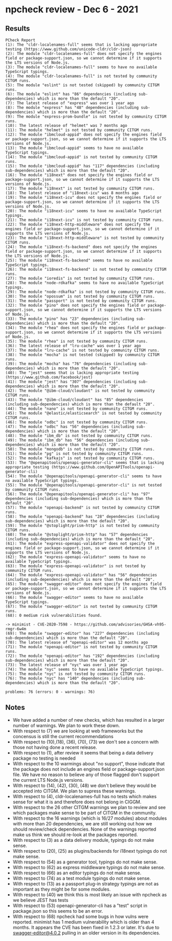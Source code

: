 # npcheck review - Dec 6 - 2021

## Results

```shell
PCheck Report
(1): The "cldr-localenames-full" seems that is lacking appropriate testing (https://www.github.com/unicode-cldr/cldr-json)
(2): The module "cldr-localenames-full" does not specify the engines field or package-support.json, so we cannot determine if it supports the LTS versions of Node.js.
(3): The module "cldr-localenames-full" seems to have no available TypeScript typings.
(4): The module "cldr-localenames-full" is not tested by community CITGM runs.
(5): The module "eslint" is not tested (skipped) by community CITGM runs.
(6): The module "eslint" has "86" dependencies (including sub-dependencies) which is more than the default "20".
(7): The latest release of "express" was over 1 year ago
(8): The module "express" has "48" dependencies (including sub-dependencies) which is more than the default "20".
(9): The module "express-prom-bundle" is not tested by community CITGM runs.
(10): The latest release of "helmet" was 7 months ago
(11): The module "helmet" is not tested by community CITGM runs.
(12): The module "ibmcloud-appid" does not specify the engines field or package-support.json, so we cannot determine if it supports the LTS versions of Node.js.
(13): The module "ibmcloud-appid" seems to have no available TypeScript typings.
(14): The module "ibmcloud-appid" is not tested by community CITGM runs.
(15): The module "ibmcloud-appid" has "117" dependencies (including sub-dependencies) which is more than the default "20".
(16): The module "i18next" does not specify the engines field or package-support.json, so we cannot determine if it supports the LTS versions of Node.js.
(17): The module "i18next" is not tested by community CITGM runs.
(18): The latest release of "i18next-icu" was 8 months ago
(19): The module "i18next-icu" does not specify the engines field or package-support.json, so we cannot determine if it supports the LTS versions of Node.js.
(20): The module "i18next-icu" seems to have no available TypeScript typings.
(21): The module "i18next-icu" is not tested by community CITGM runs.
(22): The module "i18next-http-middleware" does not specify the engines field or package-support.json, so we cannot determine if it supports the LTS versions of Node.js.
(23): The module "i18next-http-middleware" is not tested by community CITGM runs.
(24): The module "i18next-fs-backend" does not specify the engines field or package-support.json, so we cannot determine if it supports the LTS versions of Node.js.
(25): The module "i18next-fs-backend" seems to have no available TypeScript typings.
(26): The module "i18next-fs-backend" is not tested by community CITGM runs.
(27): The module "ioredis" is not tested by community CITGM runs.
(28): The module "node-rdkafka" seems to have no available TypeScript typings.
(29): The module "node-rdkafka" is not tested by community CITGM runs.
(30): The module "opossum" is not tested by community CITGM runs.
(31): The module "passport" is not tested by community CITGM runs.
(32): The module "pino" does not specify the engines field or package-support.json, so we cannot determine if it supports the LTS versions of Node.js.
(33): The module "pino" has "23" dependencies (including sub-dependencies) which is more than the default "20".
(34): The module "rhea" does not specify the engines field or package-support.json, so we cannot determine if it supports the LTS versions of Node.js.
(35): The module "rhea" is not tested by community CITGM runs.
(36): The latest release of "lru-cache" was over 1 year ago
(37): The module "lru-cache" is not tested by community CITGM runs.
(38): The module "mocha" is not tested (skipped) by community CITGM runs.
(39): The module "mocha" has "76" dependencies (including sub-dependencies) which is more than the default "20".
(40): The "jest" seems that is lacking appropriate testing (https://www.github.com/facebook/jest)
(41): The module "jest" has "307" dependencies (including sub-dependencies) which is more than the default "20".
(42): The module "@ibm-cloud/cloudant" is not tested by community CITGM runs.
(43): The module "@ibm-cloud/cloudant" has "85" dependencies (including sub-dependencies) which is more than the default "20".
(44): The module "nano" is not tested by community CITGM runs.
(45): The module "@elastic/elasticsearch" is not tested by community CITGM runs.
(46): The module "odbc" is not tested by community CITGM runs.
(47): The module "odbc" has "56" dependencies (including sub-dependencies) which is more than the default "20".
(48): The module "ibm_db" is not tested by community CITGM runs.
(49): The module "ibm_db" has "56" dependencies (including sub-dependencies) which is more than the default "20".
(50): The module "mongodb" is not tested by community CITGM runs.
(51): The module "pg" is not tested by community CITGM runs.
(52): The module "kafkajs" is not tested by community CITGM runs.
(53): The "@openapitools/openapi-generator-cli" seems that is lacking appropriate testing (https://www.github.com/OpenAPITools/openapi-generator-cli)
(54): The module "@openapitools/openapi-generator-cli" seems to have no available TypeScript typings.
(55): The module "@openapitools/openapi-generator-cli" is not tested by community CITGM runs.
(56): The module "@openapitools/openapi-generator-cli" has "97" dependencies (including sub-dependencies) which is more than the default "20".
(57): The module "openapi-backend" is not tested by community CITGM runs.
(58): The module "openapi-backend" has "28" dependencies (including sub-dependencies) which is more than the default "20".
(59): The module "@stoplight/prism-http" is not tested by community CITGM runs.
(60): The module "@stoplight/prism-http" has "57" dependencies (including sub-dependencies) which is more than the default "20".
(61): The module "express-openapi-validator" does not specify the engines field or package-support.json, so we cannot determine if it supports the LTS versions of Node.js.
(62): The module "express-openapi-validator" seems to have no available TypeScript typings.
(63): The module "express-openapi-validator" is not tested by community CITGM runs.
(64): The module "express-openapi-validator" has "56" dependencies (including sub-dependencies) which is more than the default "20".
(65): The module "swagger-editor" does not specify the engines field or package-support.json, so we cannot determine if it supports the LTS versions of Node.js.
(66): The module "swagger-editor" seems to have no available TypeScript typings.
(67): The module "swagger-editor" is not tested by community CITGM runs.
(68): 0 medium risk vulnerabilities found.

-> minimist - CVE-2020-7598 - https://github.com/advisories/GHSA-vh95-rmgr-6w4m
(69): The module "swagger-editor" has "227" dependencies (including sub-dependencies) which is more than the default "20".
(70): The latest release of "openapi-editor" was 12 months ago
(71): The module "openapi-editor" is not tested by community CITGM runs.
(72): The module "openapi-editor" has "192" dependencies (including sub-dependencies) which is more than the default "20".
(73): The latest release of "nyc" was over 1 year ago
(74): The module "nyc" seems to have no available TypeScript typings.
(75): The module "nyc" is not tested by community CITGM runs.
(76): The module "nyc" has "140" dependencies (including sub-dependencies) which is more than the default "20".

problems: 76 (errors: 0 - warnings: 76)
```

## Notes
* We have added a number of new checks, which has resulted in a larger number of warnings. We plan
  to work these down.
* With respect to (7) we are looking at web frameworks but the concensus is still the current recommendations
* With respect to (10),(18), (36), (70), (73) we don't see a concern with those not having done a recent release.
* With respect to (1), after review it seems that being a data delivery package no testing is needed
* With respect to the 10 warmings about "no support", those indicate that the package does not include
  an engines field or package-support.json file. We have no reason to believe any of those
  flagged don't support the current LTS Node.js versions.
* With respect to (14), (42), (30), (48) we don't believe they would be accepted into CITGM. We plan
  to supress these warnings.
* With respect to (4), cldr-localenames-full has no tests which makes sense for what it is and therefore
  does not belong in CIGGM.
* With respect to the 26 other CITGM warnings we plan to review and see which packages make sense to be
  part of CITGM in the community.
* With respect to the 16 warnings (which is 16/27 modules) about modules with more than 20 dependencies, we are still working out how we should review/check dependencies. None of the warnings reported make us think we should re-look at the packages reported.
* With respect to (3) as a data delivery module, typings do not make sense.
* With respect to (20), (25) as plugins/backends for i18next typings do not make sense.
* With respect to (54) as a generator tool, typings do not make sense.
* With respect to (62) as express middleware typings do not make sense.
* With respect to (66) as an editor typings do not make sense.
* With respect to (74) as a test module typings do not make sense.
* With respect to (13) as a passport plug-in strategy typings are not as important as they might be for some modules. 
* With respect to (40) we think this is most likely an issue with npcheck as we believe JEST has tests
* With respect to (53) openapi-generator-cli has a "test" script in package.json so this seems to be an error. 
* With respect to (68) npcheck had some bugs in how vulns were reported.  minimist has 1 medium vulnerability which is older than 4 months. It appears the CVE has been fixed in 1.2.3 or later. It's due to swagger-editor@4.0.2 pulling in an older version in its dependencies.
